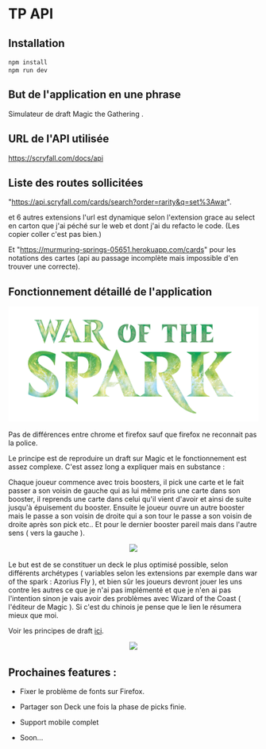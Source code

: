 # TP API

## Installation

```
npm install
npm run dev
```

## But de l'application en une phrase

Simulateur de draft Magic the Gathering .

## URL de l'API utilisée

https://scryfall.com/docs/api

## Liste des routes sollicitées

"https://api.scryfall.com/cards/search?order=rarity&q=set%3Awar".

et 6 autres extensions l'url est dynamique selon l'extension grace au select en carton que j'ai péché sur le web et dont j'ai du refacto le code.
(Les copier coller c'est pas bien.)

Et "https://murmuring-springs-05651.herokuapp.com/cards" pour les notations des cartes (api au passage incomplète mais impossible d'en trouver une correcte).

## Fonctionnement détaillé de l'application

<p align="center">
  <img src="src/assets/images/WAR_logo.png">
</p>

Pas de différences entre chrome et firefox sauf que firefox ne reconnait pas la police.

Le principe est de reproduire un draft sur Magic et le fonctionnement est assez complexe.
C'est assez long a expliquer mais en substance :

Chaque joueur commence avec trois boosters, il pick une carte et le fait passer a son voisin de
gauche qui as lui même pris une carte dans son booster, il reprends une carte dans celui qu'il vient d'avoir
et ainsi de suite jusqu'à épuisement du booster.
Ensuite le joueur ouvre un autre booster mais le passe a son voisin de droite qui a son tour le passe a son voisin de droite
après son pick etc..
Et pour le dernier booster pareil mais dans l'autre sens ( vers la gauche ).

<p align="center">
  <img src="https://github.com/clem51/tp-api/blob/master/src/Assets/images/plan_draft.png">
</p>

Le but est de se constituer un deck le plus optimisé possible, selon différents archétypes ( variables selon les extensions par exemple dans war of the spark : Azorius Fly ),
et bien sûr les joueurs devront jouer les uns contre les autres ce que je n'ai pas implémenté et que je n'en ai pas l'intention
sinon je vais avoir des problèmes avec Wizard of the Coast ( l'éditeur de Magic ). Si c'est du chinois je pense que le lien le résumera mieux que moi.

Voir les principes de draft [ici](https://magic.wizards.com/fr/articles/archive/how-play-limited/le-booster-draft-de-quoi-il-sagit-et-comment-y-jouer-2017-11-07).

<p align="center">
  <img src="demo.gif">
</p>

## Prochaines features :

- Fixer le problème de fonts sur Firefox.

- Partager son Deck une fois la phase de picks finie.

- Support mobile complet

- Soon...
